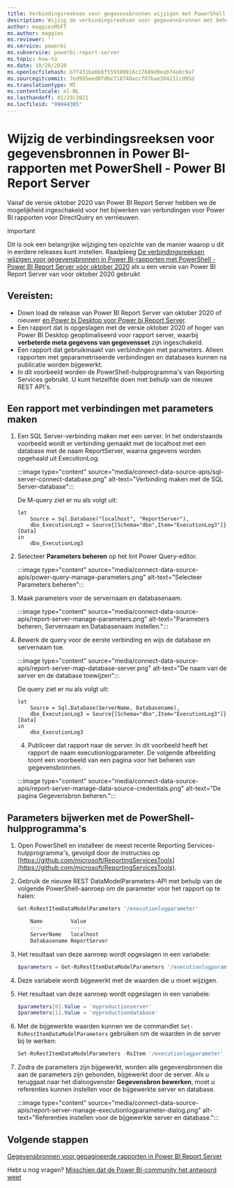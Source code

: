 ```yaml
---
title: Verbindingsreeksen voor gegevensbronnen wijzigen met PowerShell
description: Wijzig de verbindingsreeksen voor gegevensbronnen met behulp van API's in PowerShell - Power BI Report Server.
author: maggiesMSFT
ms.author: maggies
ms.reviewer: ''
ms.service: powerbi
ms.subservice: powerbi-report-server
ms.topic: how-to
ms.date: 10/26/2020
ms.openlocfilehash: b7f431ba6b8f559380916c17689d0eab74a0c9a7
ms.sourcegitcommit: 7ed995eed0fd6e718748accf87bae384211cd95d
ms.translationtype: MT
ms.contentlocale: nl-NL
ms.lasthandoff: 01/29/2021
ms.locfileid: "99044305"
---
```

# <a name="change-data-source-connection-strings-in-power-bi-reports-with-powershell---power-bi-report-server"></a>Wijzig de verbindingsreeksen voor gegevensbronnen in Power BI-rapporten met PowerShell - Power BI Report Server


Vanaf de versie oktober 2020 van Power BI Report Server hebben we de mogelijkheid ingeschakeld voor het bijwerken van verbindingen voor Power BI rapporten voor DirectQuery en vernieuwen.

> [!IMPORTANT]
> Dit is ook een belangrijke wijziging ten opzichte van de manier waarop u dit in eerdere releases kunt instellen. Raadpleeg [De verbindingsreeksen wijzigen voor gegevensbronnen in Power BI-rapporten met PowerShell - Power BI Report Server vóór oktober 2020](connect-data-source-apis-pre-oct-2020.md) als u een versie van Power BI Report Server van vóór oktober 2020 gebruikt

## <a name="prerequisites"></a>Vereisten:
- Down load de release van Power BI Report Server van oktober 2020 of nieuwer [en Power bi Desktop voor Power bi Report Server](https://powerbi.microsoft.com/report-server/).
- Een rapport dat is opgeslagen met de versie oktober 2020 of hoger van Power BI Desktop geoptimaliseerd voor rapport server, waarbij **verbeterde meta gegevens van gegevensset** zijn ingeschakeld.
- Een rapport dat gebruikmaakt van verbindingen met parameters. Alleen rapporten met geparametriseerde verbindingen en databases kunnen na publicatie worden bijgewerkt.
- In dit voorbeeld worden de PowerShell-hulpprogramma's van Reporting Services gebruikt. U kunt hetzelfde doen met behulp van de nieuwe REST API's.

## <a name="create-a-report-with-parameterized-connections"></a>Een rapport met verbindingen met parameters maken
    
1. Een SQL Server-verbinding maken met een server. In het onderstaande voorbeeld wordt er verbinding gemaakt met de localhost met een database met de naam ReportServer, waarna gegevens worden opgehaald uit ExecutionLog.

    :::image type="content" source="media/connect-data-source-apis/sql-server-connect-database.png" alt-text="Verbinding maken met de SQL Server-database":::

    De M-query ziet er nu als volgt uit:

    ```
    let
        Source = Sql.Database("localhost", "ReportServer"),
        dbo_ExecutionLog3 = Source{[Schema="dbo",Item="ExecutionLog3"]}[Data]
    in
        dbo_ExecutionLog3
    ```

2. Selecteer **Parameters beheren** op het lint Power Query-editor.

    :::image type="content" source="media/connect-data-source-apis/power-query-manage-parameters.png" alt-text="Selecteer Parameters beheren":::

1.  Maak parameters voor de servernaam en databasenaam.

    :::image type="content" source="media/connect-data-source-apis/report-server-manage-parameters.png" alt-text="Parameters beheren, Servernaam en Databasenaam instellen.":::


3. Bewerk de query voor de eerste verbinding en wijs de database en servernaam toe.

    :::image type="content" source="media/connect-data-source-apis/report-server-map-database-server.png" alt-text="De naam van de server en de database toewijzen":::

    De query ziet er nu als volgt uit:

    ```
    let
        Source = Sql.Database(ServerName, Databasename),
        dbo_ExecutionLog3 = Source{[Schema="dbo",Item="ExecutionLog3"]}[Data]
    in
        dbo_ExecutionLog3
    ```
    
    4. Publiceer dat rapport naar de server. In dit voorbeeld heeft het rapport de naam executionlogparameter. De volgende afbeelding toont een voorbeeld van een pagina voor het beheren van gegevensbronnen.

    :::image type="content" source="media/connect-data-source-apis/report-server-manage-data-source-credentials.png" alt-text="De pagina Gegevensbron beheren.":::

## <a name="update-parameters-using-the-powershell-tools"></a>Parameters bijwerken met de PowerShell-hulpprogramma's

1. Open PowerShell en installeer de meest recente Reporting Services-hulpprogramma's, gevolgd door de instructies op [https://github.com/microsoft/ReportingServicesTools](https://github.com/microsoft/ReportingServicesTools).
    
2.  Gebruik de nieuwe REST DataModelParameters-API met behulp van de volgende PowerShell-aanroep om de parameter voor het rapport op te halen:

    ```powershell
    Get-RsRestItemDataModelParameters '/executionlogparameter'

        Name         Value
        ----         -----
        ServerName   localhost
        Databasename ReportServer
    ```

3. Het resultaat van deze aanroep wordt opgeslagen in een variabele:

    ```powershell
    $parameters = Get-RsRestItemDataModelParameters '/executionlogparameter'
    ```

4. Deze variabele wordt bijgewerkt met de waarden die u moet wijzigen.
5. Het resultaat van deze aanroep wordt opgeslagen in een variabele:

    ```powershell
    $parameters[0].Value = 'myproductionserver'
    $parameters[1].Value = 'myproductiondatabase'
    ```

6. Met de bijgewerkte waarden kunnen we de commandlet `Set-RsRestItemDataModelParameters` gebruiken om de waarden in de server bij te werken:

    ```powershell
    Set-RsRestItemDataModelParameters -RsItem '/executionlogparameter' -DataModelParameters $parameters
    ```

7. Zodra de parameters zijn bijgewerkt, worden alle gegevensbronnen die aan de parameters zijn gebonden, bijgewerkt door de server. Als u teruggaat naar het dialoogvenster **Gegevensbron bewerken**, moet u referenties kunnen instellen voor de bijgewerkte server en database.

    :::image type="content" source="media/connect-data-source-apis/report-server-manage-executionlogparameter-dialog.png" alt-text="Referenties instellen voor de bijgewerkte server en database.":::

## <a name="next-steps"></a>Volgende stappen

[Gegevensbronnen voor gepagineerde rapporten in Power BI Report Server](connect-data-sources.md) 

Hebt u nog vragen? [Misschien dat de Power BI-community het antwoord weet](https://community.powerbi.com/)
